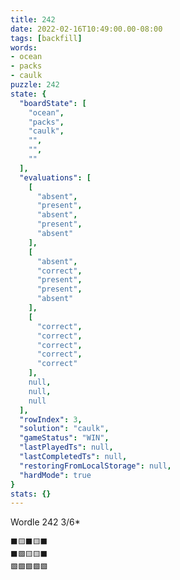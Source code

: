 ```yaml
---
title: 242
date: 2022-02-16T10:49:00.00-08:00
tags: [backfill]
words:
- ocean
- packs
- caulk
puzzle: 242
state: {
  "boardState": [
    "ocean",
    "packs",
    "caulk",
    "",
    "",
    ""
  ],
  "evaluations": [
    [
      "absent",
      "present",
      "absent",
      "present",
      "absent"
    ],
    [
      "absent",
      "correct",
      "present",
      "present",
      "absent"
    ],
    [
      "correct",
      "correct",
      "correct",
      "correct",
      "correct"
    ],
    null,
    null,
    null
  ],
  "rowIndex": 3,
  "solution": "caulk",
  "gameStatus": "WIN",
  "lastPlayedTs": null,
  "lastCompletedTs": null,
  "restoringFromLocalStorage": null,
  "hardMode": true
}
stats: {}
---
```


Wordle 242 3/6*

<!-- more -->

```
⬛🟨⬛🟨⬛
⬛🟩🟨🟨⬛
🟩🟩🟩🟩🟩
```
